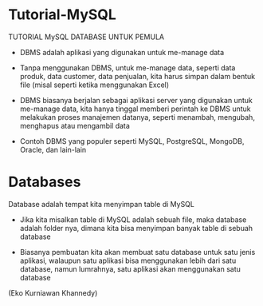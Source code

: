 # Tutorial-MySQL

TUTORIAL MySQL DATABASE UNTUK PEMULA

- DBMS adalah aplikasi yang digunakan untuk me-manage data

- Tanpa menggunakan DBMS, untuk me-manage data, seperti data produk, data customer, data penjualan, 
  kita harus simpan dalam bentuk file (misal seperti ketika menggunakan Excel)
  
- DBMS biasanya berjalan sebagai aplikasi server yang digunakan untuk me-manage data, 
  kita hanya tinggal memberi perintah ke DBMS untuk melakukan proses manajemen datanya, 
  seperti menambah, mengubah, menghapus atau mengambil data
  
- Contoh DBMS yang populer seperti MySQL, PostgreSQL, MongoDB, Oracle, dan lain-lain


# Databases

Database adalah tempat kita menyimpan table di MySQL
- Jika kita misalkan table di MySQL adalah sebuah file, 
  maka database adalah folder nya, dimana kita bisa menyimpan banyak table di sebuah database
  
- Biasanya pembuatan kita akan membuat satu database untuk satu jenis aplikasi, 
  walaupun satu aplikasi bisa menggunakan lebih dari satu database, 
  namun lumrahnya, satu aplikasi akan menggunakan satu database





(Eko Kurniawan Khannedy)
